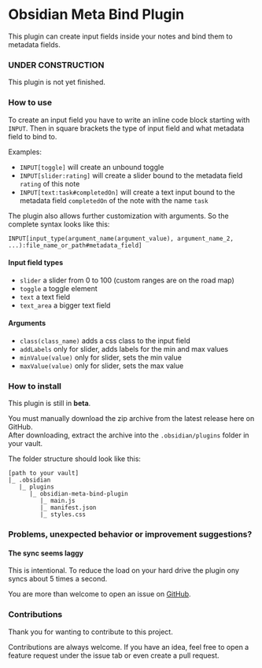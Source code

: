 # Obsidian Meta Bind Plugin
This plugin can create input fields inside your notes and bind them to metadata fields.

### UNDER CONSTRUCTION
This plugin is not yet finished.

### How to use
To create an input field you have to write an inline code block starting with `INPUT`. Then in square brackets the type of input field and what metadata field to bind to.

Examples:
- `INPUT[toggle]` will create an unbound toggle
- `INPUT[slider:rating]` will create a slider bound to the metadata field `rating` of this note
- `INPUT[text:task#completedOn]` will create a text input bound to the metadata field `completedOn` of the note with the name `task`

The plugin also allows further customization with arguments. So the complete syntax looks like this:
```
INPUT[input_type(argument_name(argument_value), argument_name_2, ...):file_name_or_path#metadata_field]
```

#### Input field types
- `slider` a slider from 0 to 100 (custom ranges are on the road map)
- `toggle` a toggle element
- `text` a text field
- `text_area` a bigger text field

#### Arguments
- `class(class_name)` adds a css class to the input field
- `addLabels` only for slider, adds labels for the min and max values
- `minValue(value)` only for slider, sets the min value 
- `maxValue(value)` only for slider, sets the max value

### How to install
This plugin is still in **beta**.

You must manually download the zip archive from the latest release here on GitHub.  
After downloading, extract the archive into the `.obsidian/plugins` folder in your vault.

The folder structure should look like this:
```  
[path to your vault]  
|_ .obsidian  
   |_ plugins  
      |_ obsidian-meta-bind-plugin  
         |_ main.js  
         |_ manifest.json  
         |_ styles.css  
```

### Problems, unexpected behavior or improvement suggestions?
#### The sync seems laggy
This is intentional. To reduce the load on your hard drive the plugin ony syncs about 5 times a second. 

You are more than welcome to open an issue on [GitHub](https://github.com/mProjectsCode/obsidian-meta-bind-plugin/issues).

### Contributions
Thank you for wanting to contribute to this project.

Contributions are always welcome. If you have an idea, feel free to open a feature request under the issue tab or even create a pull request.

